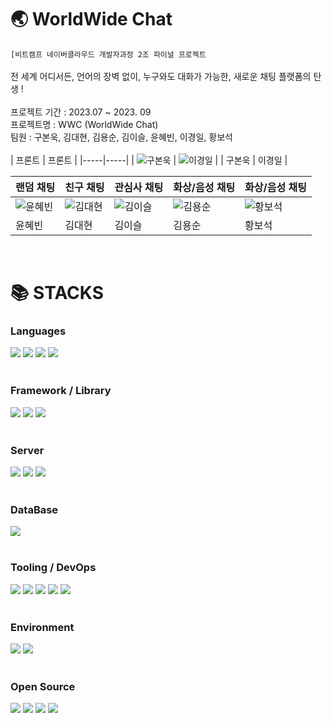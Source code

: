 # 🌏 WorldWide Chat<br/>
`[비트캠프 네이버클라우드 개발자과정 2조 파이널 프로젝트`<br/>
<br/>
전 세계 어디서든, 언어의 장벽 없이, 누구와도 대화가 가능한, 새로운 채팅 플랫폼의 탄생 !<br/>
<br/>
프로젝트 기간 : 2023.07 ~ 2023. 09 <br/>
프로젝트명 : WWC (WorldWide Chat) <br/>
팀원 : 구본욱, 김대현, 김용순, 김이슬, 윤혜빈, 이경일, 황보석 <br/>
 <br/>
| 프론트 | 프론트 |
|-----|-----|
| ![구본욱](https://cdn.pixabay.com/photo/2017/11/19/13/28/snow-man-2962777_1280.png) | ![이경일](https://cdn.pixabay.com/photo/2016/01/13/17/09/ninja-1138493_1280.png) |
| 구본욱 | 이경일 |


| 랜덤 채팅 | 친구 채팅 | 관심사 채팅 | 화상/음성 채팅 | 화상/음성 채팅 |
|-----|-----|-----|-----|-----|
| ![윤혜빈](https://cdn.pixabay.com/photo/2016/10/27/09/24/fox-1773722_1280.png) | ![김대현](https://cdn.pixabay.com/photo/2020/12/10/05/11/spider-man-5819366_1280.png) | ![김이슬](https://icons.iconarchive.com/icons/large-icons/large-weather/512/dew-icon.png) | ![김용순](https://cdn.pixabay.com/photo/2016/04/01/10/52/blonde-1300066_1280.png) | ![황보석](https://cdn.pixabay.com/photo/2016/11/11/17/42/jade-1817312_1280.png) |
| 윤혜빈 | 김대현 | 김이슬 | 김용순 | 황보석 |
<br>
<h1>📚 STACKS</h1>

<div>
    <h3>Languages</h3>
    <img src="https://img.shields.io/badge/html5-E34F26?style=for-the-badge&logo=html5&logoColor=white"> 
    <img src="https://img.shields.io/badge/css-1572B6?style=for-the-badge&logo=css3&logoColor=white"> 
    <img src="https://img.shields.io/badge/javascript-F7DF1E?style=for-the-badge&logo=javascript&logoColor=black"> 
    <img src="https://img.shields.io/badge/java-007396?style=for-the-badge&logo=java&logoColor=white"> 
</div>
<br>
<div>
    <h3>Framework / Library</h3>
    <img src="https://img.shields.io/badge/springboot-6DB33F?style=for-the-badge&logo=springboot&logoColor=white">
    <img src="https://shields.io/badge/react-black?logo=react&style=for-the-badge"> 
    <img src="https://img.shields.io/badge/jsp-007396?style=for-the-badge&logo=java&logoColor=white">
</div>
<br>
<div>
    <h3>Server</h3> 
    <img src="https://img.shields.io/badge/amazonaws-232F3E?style=for-the-badge&logo=amazonaws&logoColor=white">
    <img src="https://img.shields.io/badge/apache-D22128?style=for-the-badge&logo=apache&logoColor=white">
    <img src="https://img.shields.io/badge/tomcat-F8DC75?style=for-the-badge&logo=apache&logoColor=black"> 
</div>
<br>
<div>
    <h3>DataBase</h3>
    <img src="https://img.shields.io/badge/oracle-F80000?style=for-the-badge&logo=oracle&logoColor=white">
</div>
<br>
<div>
    <h3>Tooling / DevOps</h3>
    <img src="https://img.shields.io/badge/github-181717?style=for-the-badge&logo=github&logoColor=white">
    <img src="https://img.shields.io/badge/git-F05032?style=for-the-badge&logo=git&logoColor=white">
    <img src="https://img.shields.io/badge/filezilla-BF0000?style=for-the-badge&logo=filezilla&logoColor=white">
    <img src="https://img.shields.io/badge/dbeaver-005C9D?style=for-the-badge&logo=dbeaver&logoColor=white">
    <img src="https://img.shields.io/badge/kakaoo oven-FFCD00?style=for-the-badge&logo=kakao&logoColor=black">
</div>
<br>
<div>
    <h3>Environment</h3>
    <img src="https://img.shields.io/badge/windows10-0078D6?style=for-the-badge&logo=windows&logoColor=white">
    <img src="https://img.shields.io/badge/ubuntu-E95420?style=for-the-badge&logo=ubuntu&logoColor=white">
</div>
<br>
<div>
    <h3>Open Source</h3>
    <img src="https://img.shields.io/badge/bootstrap-7952B3?style=for-the-badge&logo=bootstrap&logoColor=white">
    <img src="https://img.shields.io/badge/kakaomap-FBE00A?style=for-the-badge&logo=kakao&logoColor=black">
    <img src="https://img.shields.io/badge/kakaologin-FFCD00?style=for-the-badge&logo=kakao&logoColor=black">
    <img src="https://img.shields.io/badge/axios-5A3EED?style=for-the-badge&logo=axios&logoColor=white">
</div>
<br>
 

